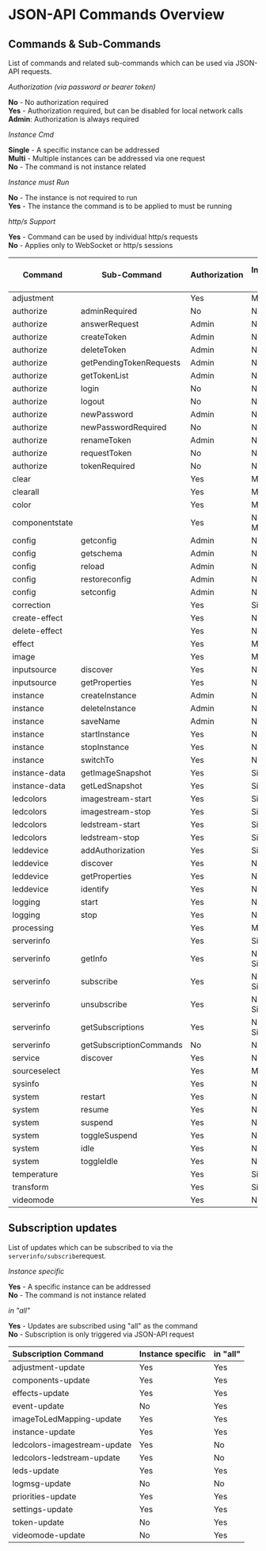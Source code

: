 # JSON-API Commands Overview

## Commands & Sub-Commands

List of commands and related sub-commands which can be used via JSON-API requests.

_Authorization (via password or bearer token)_

**No** - No authorization required<br>
**Yes** - Authorization required, but can be disabled for local network calls<br>
**Admin**: Authorization is always required

_Instance Cmd_

**Single** - A specific instance can be addressed<br>
**Multi** - Multiple instances can be addressed via one request<br>
**No** - The command is not instance related

_Instance must Run_

**No** - The instance is not required to run<br>
**Yes** - The instance the command is to be applied to must be running<br>

_http/s Support_

**Yes** - Command can be used by individual http/s requests<br>
**No** - Applies only to WebSocket or http/s sessions

| Command        | Sub-Command             | Authorization | Instance Cmd | Instance must Run | http/s Support |
|----------------|-------------------------|---------------|--------------|-------------------|----------------|
| adjustment     |                         | Yes           | Multi        | Yes               | Yes            |
| authorize      | adminRequired           | No            | No           | No                | Yes            |
| authorize      | answerRequest           | Admin         | No           | No                | No             |
| authorize      | createToken             | Admin         | No           | No                | No             |
| authorize      | deleteToken             | Admin         | No           | No                | Yes            |
| authorize      | getPendingTokenRequests | Admin         | No           | No                | No             |
| authorize      | getTokenList            | Admin         | No           | No                | Yes            |
| authorize      | login                   | No            | No           | No                | No             |
| authorize      | logout                  | No            | No           | No                | No             |
| authorize      | newPassword             | Admin         | No           | No                | Yes            |
| authorize      | newPasswordRequired     | No            | No           | No                | Yes            |
| authorize      | renameToken             | Admin         | No           | No                | Yes            |
| authorize      | requestToken            | No            | No           | No                | Yes            |
| authorize      | tokenRequired           | No            | No           | No                | Yes            |
| clear          |                         | Yes           | Multi        | Yes               | Yes            |
| clearall       |                         | Yes           | Multi        | Yes               | Yes            |
| color          |                         | Yes           | Multi        | Yes               | Yes            |
| componentstate |                         | Yes           | No or Multi  | Yes               | Yes            |
| config         | getconfig               | Admin         | No           | No                | Yes            |
| config         | getschema               | Admin         | No           | No                | Yes            |
| config         | reload                  | Admin         | No           | No                | Yes            |
| config         | restoreconfig           | Admin         | No           | No                | Yes            |
| config         | setconfig               | Admin         | No           | No                | Yes            |
| correction     |                         | Yes           | Single       | Yes               | Yes            |
| create-effect  |                         | Yes           | No           | No                | Yes            |
| delete-effect  |                         | Yes           | No           | No                | Yes            |
| effect         |                         | Yes           | Multi        | Yes               | Yes            |
| image          |                         | Yes           | Multi        | Yes               | Yes            |
| inputsource    | discover                | Yes           | No           | No                | Yes            |
| inputsource    | getProperties           | Yes           | No           | No                | Yes            |
| instance       | createInstance          | Admin         | No           | No                | Yes            |
| instance       | deleteInstance          | Admin         | No           | No                | Yes            |
| instance       | saveName                | Admin         | No           | No                | Yes            |
| instance       | startInstance           | Yes           | No           | No                | Yes            |
| instance       | stopInstance            | Yes           | No           | No                | Yes            |
| instance       | switchTo                | Yes           | No           | No                | Yes            |
| instance-data  | getImageSnapshot        | Yes           | Single       | Yes               | Yes            |
| instance-data  | getLedSnapshot          | Yes           | Single       | Yes               | Yes            |
| ledcolors      | imagestream-start       | Yes           | Single       | Yes               | No             |
| ledcolors      | imagestream-stop        | Yes           | Single       | Yes               | No             |
| ledcolors      | ledstream-start         | Yes           | Single       | Yes               | No             |
| ledcolors      | ledstream-stop          | Yes           | Single       | Yes               | No             |
| leddevice      | addAuthorization        | Yes           | Single       | Yes               | Yes            |
| leddevice      | discover                | Yes           | No           | No                | Yes            |
| leddevice      | getProperties           | Yes           | No           | No                | Yes            |
| leddevice      | identify                | Yes           | No           | No                | Yes            |
| logging        | start                   | Yes           | No           | No                | Yes            |
| logging        | stop                    | Yes           | No           | No                | Yes            |
| processing     |                         | Yes           | Multi        | Yes               | Yes            |
| serverinfo     |                         | Yes           | Single       | Yes               | Yes            |
| serverinfo     | getInfo                 | Yes           | No or Single | Yes               | Yes            |
| serverinfo     | subscribe               | Yes           | No or Single | Yes               | No             |
| serverinfo     | unsubscribe             | Yes           | No or Single | Yes               | No             |
| serverinfo     | getSubscriptions        | Yes           | No or Single | Yes               | No             |
| serverinfo     | getSubscriptionCommands | No            | No           | No                | No             |
| service        | discover                | Yes           | No           | No                | Yes            |
| sourceselect   |                         | Yes           | Multi        | Yes               | Yes            |
| sysinfo        |                         | Yes           | No           | No                | Yes            |
| system         | restart                 | Yes           | No           | No                | Yes            |
| system         | resume                  | Yes           | No           | No                | Yes            |
| system         | suspend                 | Yes           | No           | No                | Yes            |
| system         | toggleSuspend           | Yes           | No           | No                | Yes            |
| system         | idle                    | Yes           | No           | No                | Yes            |
| system         | toggleIdle              | Yes           | No           | No                | Yes            |
| temperature    |                         | Yes           | Single       | Yes               | Yes            |
| transform      |                         | Yes           | Single       | Yes               | Yes            |
| videomode      |                         | Yes           | No           | No                | Yes            |

## Subscription updates

List of updates which can be subscribed to via the `serverinfo/subscribe`request.

_Instance specific_

**Yes** - A specific instance can be addressed<br>
**No** - The command is not instance related

_in "all"_

**Yes** - Updates are subscribed using "all" as the command<br>
**No** - Subscription is only triggered via JSON-API request

| Subscription Command         | Instance specific | in "all" |
|:-----------------------------|:------------------|:---------|
| adjustment-update            | Yes               | Yes      |
| components-update            | Yes               | Yes      |
| effects-update               | Yes               | Yes      |
| event-update                 | No                | Yes      |
| imageToLedMapping-update     | Yes               | Yes      |
| instance-update              | Yes               | Yes      |
| ledcolors-imagestream-update | Yes               | No       |
| ledcolors-ledstream-update   | Yes               | No       |
| leds-update                  | Yes               | Yes      |
| logmsg-update                | No                | No       |
| priorities-update            | Yes               | Yes      |
| settings-update              | Yes               | Yes      |
| token-update                 | No                | Yes      |
| videomode-update             | No                | Yes      |

